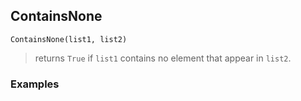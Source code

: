 ## ContainsNone

```
ContainsNone(list1, list2)
```

> returns `True` if `list1` contains no element that appear in `list2`.


### Examples
